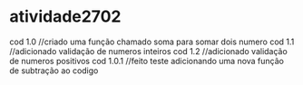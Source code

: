 # atividade2702

cod 1.0 //criado uma função chamado soma para somar dois numero
cod 1.1 //adicionado validação de numeros inteiros
cod 1.2 //adicionado validação de numeros positivos
cod 1.0.1 //feito teste adicionando uma nova função de subtração ao codigo
